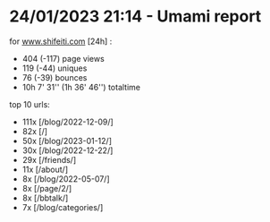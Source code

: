 # 24/01/2023 21:14 - Umami report
for www.shifeiti.com [24h] :

 - 404 (-117) page views
 - 119 (-44) uniques
 - 76 (-39) bounces
 - 10h 7' 31'' (1h 36' 46'') totaltime


top 10 urls:
 - 111x [/blog/2022-12-09/]
 - 82x [/]
 - 50x [/blog/2023-01-12/]
 - 30x [/blog/2022-12-22/]
 - 29x [/friends/]
 - 11x [/about/]
 - 8x [/blog/2022-05-07/]
 - 8x [/page/2/]
 - 8x [/bbtalk/]
 - 7x [/blog/categories/]


